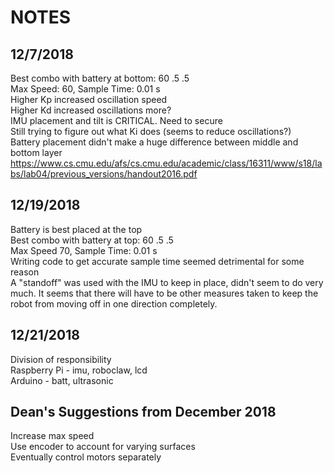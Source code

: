 # NOTES

## 12/7/2018
Best combo with battery at bottom: 60 .5 .5   
Max Speed: 60, Sample Time: 0.01 s  
Higher Kp increased oscillation speed  
Higher Kd increased oscillations more?  
IMU placement and tilt is CRITICAL. Need to secure  
Still trying to figure out what Ki does (seems to reduce oscillations?)  
Battery placement didn't make a huge difference between middle and bottom layer  
https://www.cs.cmu.edu/afs/cs.cmu.edu/academic/class/16311/www/s18/labs/lab04/previous_versions/handout2016.pdf  

## 12/19/2018
Battery is best placed at the top  
Best combo with battery at top: 60 .5 .5  
Max Speed 70, Sample Time: 0.01 s   
Writing code to get accurate sample time seemed detrimental for some reason  
A "standoff" was used with the IMU to keep in place, didn't seem to do very much. It seems that there will have to be other measures taken to keep the robot from moving off in one direction completely.

## 12/21/2018
Division of responsibility  
Raspberry Pi - imu, roboclaw, lcd  
Arduino - batt, ultrasonic  


## Dean's Suggestions from December 2018
Increase max speed  
Use encoder to account for varying surfaces  
Eventually control motors separately  
